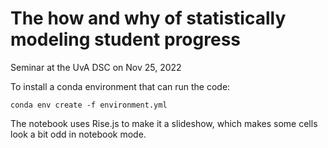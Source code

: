 # The how and why of statistically modeling student progress

Seminar at the UvA DSC on Nov 25, 2022

To install a conda environment that can run the code:

`conda env create -f environment.yml`

The notebook uses Rise.js to make it a slideshow, which makes some cells look a bit odd in notebook mode.

